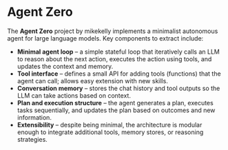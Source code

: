 # Agent Zero

The **Agent Zero** project by mikekelly implements a minimalist autonomous agent for large language models. Key components to extract include:

- **Minimal agent loop** – a simple stateful loop that iteratively calls an LLM to reason about the next action, executes the action using tools, and updates the context and memory.
- **Tool interface** – defines a small API for adding tools (functions) that the agent can call; allows easy extension with new skills.
- **Conversation memory** – stores the chat history and tool outputs so the LLM can take actions based on context.
- **Plan and execution structure** – the agent generates a plan, executes tasks sequentially, and updates the plan based on outcomes and new information.
- **Extensibility** – despite being minimal, the architecture is modular enough to integrate additional tools, memory stores, or reasoning strategies.
